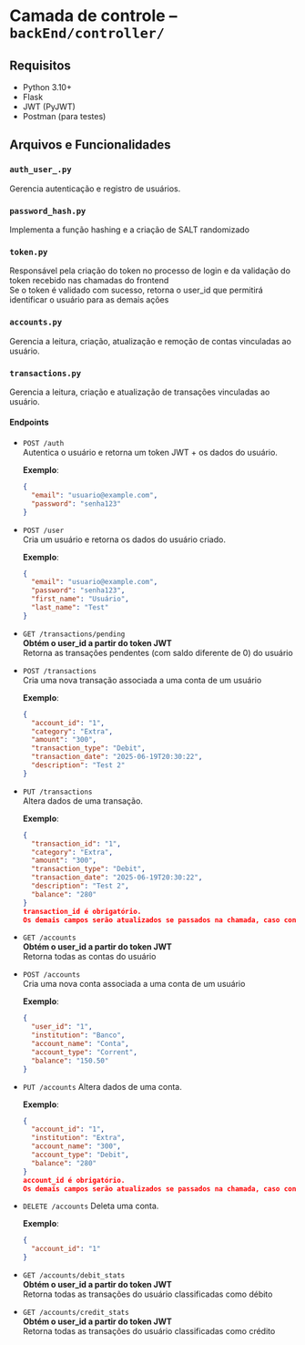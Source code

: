 # Camada de controle – `backEnd/controller/`
## Requisitos

- Python 3.10+
- Flask
- JWT (PyJWT)
- Postman (para testes)

## Arquivos e Funcionalidades

### `auth_user_.py`

Gerencia autenticação e registro de usuários.

### `password_hash.py`

Implementa a função hashing e a criação de SALT randomizado

### `token.py`

Responsável pela criação do token no processo de login e da validação do token recebido nas chamadas do frontend
<br>Se o token é validado com sucesso, retorna o user_id que permitirá identificar o usuário para as demais ações

### `accounts.py`

Gerencia a leitura, criação, atualização e remoção de contas vinculadas ao usuário.

### `transactions.py`

Gerencia a leitura, criação e atualização de transações vinculadas ao usuário.

#### Endpoints

- `POST /auth`  
  Autentica o usuário e retorna um token JWT + os dados do usuário.

  **Exemplo**:
  ```json
  {
    "email": "usuario@example.com",
    "password": "senha123"
  }

- `POST /user`  
  Cria um usuário e retorna os dados do usuário criado.

  **Exemplo**:
  ```json
  {
    "email": "usuario@example.com",
    "password": "senha123",
    "first_name": "Usuário",
    "last_name": "Test"
  }

- `GET /transactions/pending`  
  <b>Obtém o user_id a partir do token JWT</b>
  <br>Retorna as transações pendentes (com saldo diferente de 0) do usuário

- `POST /transactions`  
  Cria uma nova transação associada a uma conta de um usuário

  **Exemplo**:
  ```json
  {
    "account_id": "1",
    "category": "Extra",
    "amount": "300",
    "transaction_type": "Debit",
    "transaction_date": "2025-06-19T20:30:22",
    "description": "Test 2"
  }

- `PUT /transactions`  
  Altera dados de uma transação.
  
  **Exemplo**:
  ```json
  {
    "transaction_id": "1",
    "category": "Extra",
    "amount": "300",
    "transaction_type": "Debit",
    "transaction_date": "2025-06-19T20:30:22",
    "description": "Test 2",
    "balance": "280"
  }
  transaction_id é obrigatório. 
  Os demais campos serão atualizados se passados na chamada, caso contrário será mantido o valor salvo.

- `GET /accounts`  
  <b>Obtém o user_id a partir do token JWT</b>
  <br>Retorna todas as contas do usuário

- `POST /accounts`  
  Cria uma nova conta associada a uma conta de um usuário

  **Exemplo**:
  ```json
  {
    "user_id": "1", 
    "institution": "Banco", 
    "account_name": "Conta", 
    "account_type": "Corrent", 
    "balance": "150.50"
  }

- `PUT /accounts`
  Altera dados de uma conta.
  
  **Exemplo**:
  ```json
  {
    "account_id": "1",
    "institution": "Extra",
    "account_name": "300",
    "account_type": "Debit",
    "balance": "280"
  }
  account_id é obrigatório. 
  Os demais campos serão atualizados se passados na chamada, caso contrário será mantido o valor salvo.

- `DELETE /accounts`
  Deleta uma conta.
  
  **Exemplo**:
  ```json
  {
    "account_id": "1"
  }

- `GET /accounts/debit_stats`  
  <b>Obtém o user_id a partir do token JWT</b>
  <br>Retorna todas as transações do usuário classificadas como débito

- `GET /accounts/credit_stats`  
  <b>Obtém o user_id a partir do token JWT</b>
  <br>Retorna todas as transações do usuário classificadas como crédito